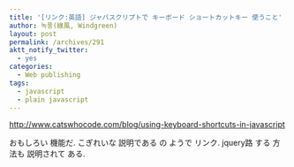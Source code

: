 ```yaml
---
title: '[リンク:英語] ジャバスクリプトで キーボード ショートカットキー 使うこと'
author: 녹풍(綠風, Windgreen)
layout: post
permalink: /archives/291
aktt_notify_twitter:
  - yes
categories:
  - Web publishing
tags:
  - javascript
  - plain javascript
---
```

<a target="_top" href="http://www.catswhocode.com/blog/using-keyboard-shortcuts-in-javascript">http://www.catswhocode.com/blog/using-keyboard-shortcuts-in-javascript</a> <div>
  おもしろい 機能だ. こぎれいな 説明である の ようで リンク. jquery路 する 方法も 説明されて ある.
</div>